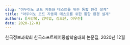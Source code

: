 ```yaml
---
slug: "아두이노 코드 자동화 테스트를 위한 통합 환경 설계"
title: "아두이노 코드 자동화 테스트를 위한 통합 환경 설계"
authors: [서강복, 김덕엽, 김보찬, 이우진]
date: 2020-12-01
---
```


한국정보과학회 한국소프트웨어종합학술대회 논문집, 2020년 12월
